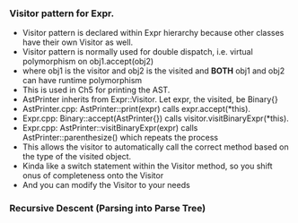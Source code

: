 ### Visitor pattern for Expr.

* Visitor pattern is declared within Expr hierarchy because other classes have their own Visitor as well.
* Visitor pattern is normally used for double dispatch, i.e. virtual polymorphism on obj1.accept(obj2)
* where obj1 is the visitor and obj2 is the visited and **BOTH** obj1 and obj2 can have runtime polymorphism
* This is used in Ch5 for printing the AST.
* AstPrinter inherits from Expr::Visitor. Let expr, the visited, be Binary{}
* AstPrinter.cpp:  AstPrinter::print(expr) calls expr.accept(*this).
* Expr.cpp:        Binary::accept(AstPrinter{}) calls visitor.visitBinaryExpr(*this).
* Expr.cpp:        AstPrinter::visitBinaryExpr(expr) calls AstPrinter::parenthesize() which repeats the process
* This allows the visitor to automatically call the correct method based on the type of the visited object.
* Kinda like a switch statement within the Visitor method, so you shift onus of completeness onto the Visitor
* And you can modify the Visitor to your needs

### Recursive Descent (Parsing into Parse Tree)

